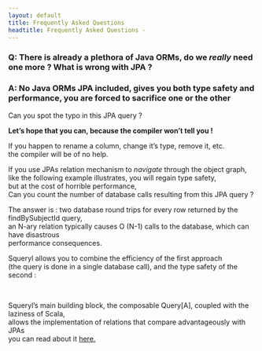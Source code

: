 ```yaml
---
layout: default
title: Frequently Asked Questions
headtitle: Frequently Asked Questions - 
---
```


### Q: There is already a plethora of Java ORMs, do we *really* need one more ? What is wrong with JPA ?

### A: No Java ORMs JPA included, gives you both type safety and performance, you are forced to sacrifice one or the other

Can you spot the typo in this JPA query ?

<script type="syntaxhighlighter" class="brush: java">

\<!\[CDATA\[  
//JPA :  
Query query =  
em.createQuery(  
“select a,b,p from authors, books, publisher ” +  
“where b.subjectId = :idOfSubject and ” +  
" a.id = b.authorId and " +  
" b.publiserId = p.id "  
);

query.setParameter(“idOfSubject”, idOfSubject);  
\]\]\>

</script>

**Let’s hope that you can, because the compiler won’t tell you !**

If you happen to rename a column, change it’s type, remove it, etc.  
the compiler will be of no help.

If you use JPAs relation mechanism to *navigate* through the object
graph,  
like the following example illustrates, you will regain type safety,  
but at the cost of horrible performance,  
Can you count the number of database calls resulting from this JPA query
?

<script type="syntaxhighlighter" class="brush: java">

\<!\[CDATA\[

Iterable<Book> books = bookEntityManager.findBySubjectId(idOfSubject);  
while(books.hasNext()) {  
Book b = books.next();  
Author a = b.getAuthor();  
Publisher p = b.getPublisher();  
System.out.println(b.getTitle() + " by " + a.getFullName() + " published
by " + p.getName());  
}  
\]\]\>

</script>

The answer is : two database round trips for every row returned by the
findBySubjectId query,  
an N-ary relation typically causes O (N-1) calls to the database, which
can have disastrous  
performance consequences.

Squeryl allows you to combine the efficiency of the first approach  
(the query is done in a single database call), and the type safety of
the second :

<script type="syntaxhighlighter" class="brush: scala">

\<!\[CDATA\[  
val q =  
from(authors, books, publisher)((a,b,p) =\>  
where(b.subjectId = idOfSubject and
          a.id = b.authorId and  
b.publisherId === p.id)  
select((a,b,p))  
)  
for(r \<- q)  
println(r.\_2.title + " by " + r.\_1.fullName + " published by " +
p.\_3.name)  
\]\]\>

</script>

<br/>

Squeryl’s main building block, the composable Query\[A\], coupled with
the laziness of Scala,  
allows the implementation of relations that compare advantageously with
JPAs  
you can read about it [here.](faq-relations.html)
